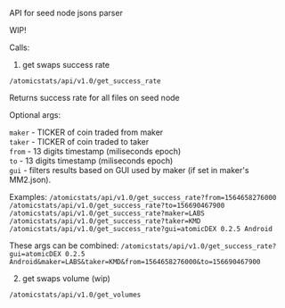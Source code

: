 API for seed node jsons parser

WIP!

Calls:

1) get swaps success rate

`/atomicstats/api/v1.0/get_success_rate`

Returns success rate for all files on seed node

Optional args:

`maker` - TICKER of coin traded from maker  
`taker` - TICKER of coin traded to taker  
`from` - 13 digits timestamp (miliseconds epoch)  
`to` - 13 digits timestamp (miliseconds epoch)  
`gui` - filters results based on GUI used by maker (if set in maker's MM2.json). 

Examples:
`/atomicstats/api/v1.0/get_success_rate?from=1564658276000`
`/atomicstats/api/v1.0/get_success_rate?to=156690467900`
`/atomicstats/api/v1.0/get_success_rate?maker=LABS`
`/atomicstats/api/v1.0/get_success_rate?taker=KMD`
`/atomicstats/api/v1.0/get_success_rate?gui=atomicDEX 0.2.5 Android`

These args can be combined: 
`/atomicstats/api/v1.0/get_success_rate?gui=atomicDEX 0.2.5 Android&maker=LABS&taker=KMD&from=1564658276000&to=156690467900`


2) get swaps volume (wip)

`/atomicstats/api/v1.0/get_volumes`
